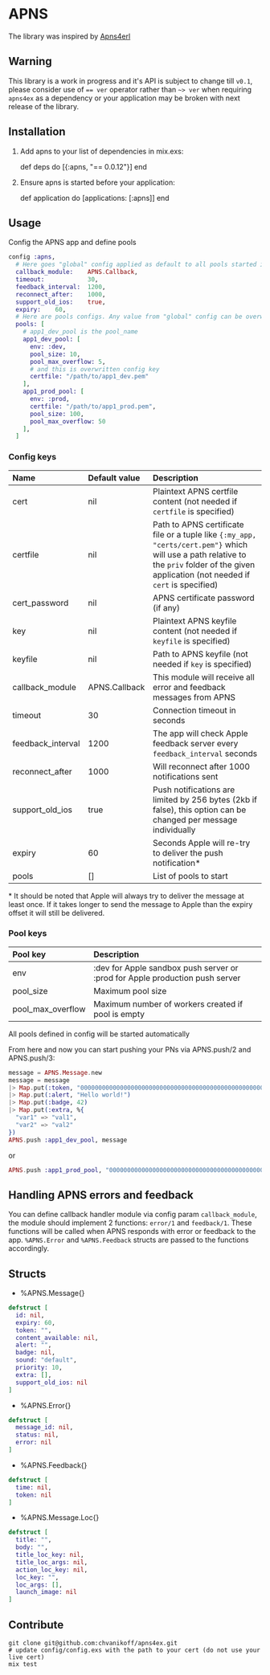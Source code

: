 # APNS

The library was inspired by [Apns4erl](https://github.com/inaka/apns4erl)

## Warning

This library is a work in progress and it's API is subject to change till `v0.1`, please consider use of `== ver` operator rather than `~> ver` when requiring `apns4ex` as a dependency or your application may be broken with next release of the library.

## Installation

  1. Add apns to your list of dependencies in mix.exs:

        def deps do
          [{:apns, "== 0.0.12"}]
        end

  2. Ensure apns is started before your application:

        def application do
          [applications: [:apns]]
        end

## Usage

Config the APNS app and define pools

```elixir
config :apns,
  # Here goes "global" config applied as default to all pools started if not overwritten by pool-specific value
  callback_module:    APNS.Callback,
  timeout:            30,
  feedback_interval:  1200,
  reconnect_after:    1000,
  support_old_ios:    true,
  expiry:    60,
  # Here are pools configs. Any value from "global" config can be overwritten in any single pool config
  pools: [
    # app1_dev_pool is the pool_name
    app1_dev_pool: [
      env: :dev,
      pool_size: 10,
      pool_max_overflow: 5,
      # and this is overwritten config key
      certfile: "/path/to/app1_dev.pem"
    ],
    app1_prod_pool: [
      env: :prod,
      certfile: "/path/to/app1_prod.pem",
      pool_size: 100,
      pool_max_overflow: 50
    ],
  ]
```

### Config keys

| Name              | Default value | Description                                                                                                                                                                                  |
|:------------------|:--------------|:---------------------------------------------------------------------------------------------------------------------------------------------------------------------------------------------|
| cert              | nil           | Plaintext APNS certfile content (not needed if `certfile` is specified)                                                                                                                      |
| certfile          | nil           | Path to APNS certificate file or a tuple like `{:my_app, "certs/cert.pem"}` which will use a path relative to the `priv` folder of the given application (not needed if `cert` is specified) |
| cert_password     | nil           | APNS certificate password (if any)                                                                                                                                                           |
| key               | nil           | Plaintext APNS keyfile content (not needed if `keyfile` is specified)                                                                                                                        |
| keyfile           | nil           | Path to APNS keyfile (not needed if `key` is specified)                                                                                                                                      |
| callback_module   | APNS.Callback | This module will receive all error and feedback messages from APNS                                                                                                                           |
| timeout           | 30            | Connection timeout in seconds                                                                                                                                                                |
| feedback_interval | 1200          | The app will check Apple feedback server every `feedback_interval` seconds                                                                                                                   |
| reconnect_after   | 1000          | Will reconnect after 1000 notifications sent                                                                                                                                                 |
| support_old_ios   | true          | Push notifications are limited by 256 bytes (2kb if false), this option can be changed per message individually                                                                              |
| expiry            | 60            | Seconds Apple will re-try to deliver the push notification*                                                                                                                                  |
| pools             | []            | List of pools to start                                                                                                                                                                       |

\* It should be noted that Apple will always try to deliver the message at least once. If it takes longer to send the message to Apple than the expiry offset it will still be delivered.

### Pool keys

| Pool key          | Description                                                                  |
|:------------------|:-----------------------------------------------------------------------------|
| env               | :dev for Apple sandbox push server or :prod for Apple production push server |
| pool_size         | Maximum pool size                                                            |
| pool_max_overflow | Maximum number of workers created if pool is empty                           |

All pools defined in config will be started automatically

From here and now you can start pushing your PNs via APNS.push/2 and APNS.push/3:
```Elixir
message = APNS.Message.new
message = message
|> Map.put(:token, "0000000000000000000000000000000000000000000000000000000000000000")
|> Map.put(:alert, "Hello world!")
|> Map.put(:badge, 42)
|> Map.put(:extra, %{
  "var1" => "val1",
  "var2" => "val2"
})
APNS.push :app1_dev_pool, message
```
or
```Elixir
APNS.push :app1_prod_pool, "0000000000000000000000000000000000000000000000000000000000000000", "Hello world!"
```

## Handling APNS errors and feedback

You can define callback handler module via config param `callback_module`, the module should implement 2 functions: `error/1` and `feedback/1`. These functions will be called when APNS responds with error or feedback to the app. `%APNS.Error` and `%APNS.Feedback` structs are passed to the functions accordingly.

## Structs

- %APNS.Message{}
```elixir
defstruct [
  id: nil,
  expiry: 60,
  token: "",
  content_available: nil,
  alert: "",
  badge: nil,
  sound: "default",
  priority: 10,
  extra: [],
  support_old_ios: nil
]
```
- %APNS.Error{}
```elixir
defstruct [
  message_id: nil,
  status: nil,
  error: nil
]
```
- %APNS.Feedback{}
```elixir
defstruct [
  time: nil,
  token: nil
]
```
- %APNS.Message.Loc{}
```elixir
defstruct [
  title: "",
  body: "",
  title_loc_key: nil,
  title_loc_args: nil,
  action_loc_key: nil,
  loc_key: "",
  loc_args: [],
  launch_image: nil
]
```

## Contribute

    git clone git@github.com:chvanikoff/apns4ex.git
    # update config/config.exs with the path to your cert (do not use your live cert)
    mix test
